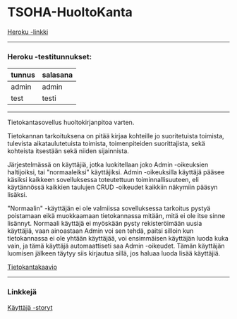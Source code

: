 # TSOHA-HuoltoKanta

[Heroku -linkki](https://tsoha-konekanta.herokuapp.com/)

---------------------------

### Heroku -testitunnukset:

tunnus | salasana |
---- | ----
admin | admin
test | testi


------------------------

Tietokantasovellus huoltokirjanpitoa varten.

Tietokannan tarkoituksena on pitää kirjaa kohteille jo suoritetuista toimista, tulevista aikataulutetuista toimista, toimenpiteiden suorittajista, sekä kohteista itsestään sekä niiden sijainnista.

Järjestelmässä on käyttäjiä, jotka luokitellaan joko Admin -oikeuksien haltijoiksi, tai "normaaleiksi" käyttäjiksi.
Admin -oikeuksilla käyttäjä pääsee käsiksi kaikkeen sovelluksessa toteutettuun toiminnallisuuteen, eli käytännössä kaikkien taulujen CRUD -oikeudet kaikkiin näkymiin pääsyn lisäksi.

"Normaalin" -käyttäjän ei ole valmiissa sovelluksessa tarkoitus pystyä poistamaan eikä muokkaamaan tietokannassa mitään, mitä ei ole itse sinne lisännyt. Normaali käyttäjä ei myöskään pysty rekisteröimään uusia käyttäjiä, vaan ainoastaan Admin voi sen tehdä, paitsi silloin kun tietokannassa ei ole yhtään käyttäjää, voi ensimmäisen käyttäjän luoda kuka vain, ja tämä käyttäjä automaattiseti saa Admin -oikeudet. Tämän käyttäjän luomisen jälkeen täytyy siis kirjautua sillä, jos haluaa luoda lisää käyttäjiä.

[Tietokantakaavio](../master/documentation/Kaaviot/TSOHA-HuoltoKanta-TietokantaKaavio-smaller.png)


--------------------------


### Linkkejä

[Käyttäjä -storyt](../master/documentation/User-storyt/Käyttäjä.md)

